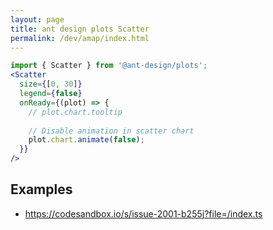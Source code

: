 ```yaml
---
layout: page
title: ant design plots Scatter
permalink: /dev/amap/index.html
---
```


```jsx
import { Scatter } from '@ant-design/plots';
<Scatter
  size={[0, 30]}
  legend={false}
  onReady={(plot) => {
    // plot.chart.tooltip
    
    // Disable animation in scatter chart
    plot.chart.animate(false);
  }}
/>
```

## Examples

* https://codesandbox.io/s/issue-2001-b255j?file=/index.ts
